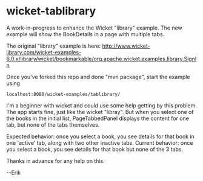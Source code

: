 wicket-tablibrary
=================

A work-in-progress to enhance the Wicket "library" example.  The new example will show the BookDetails in a page with multiple tabs.

The original "library" example is here:
http://www.wicket-library.com/wicket-examples-6.0.x/library/wicket/bookmarkable/org.apache.wicket.examples.library.SignIn

Once you've forked this repo and done "mvn package", start the example using

```
localhost:8080/wicket-examples/tablibrary/
```

I'm a beginner with wicket and could use some help getting by this problem.
The app starts fine, just like the wicket "libray".
But when you select one of the books in the initial list, 
PageTabbedPanel displays the content for one tab, but none of the tabs themselves.

Expected behavior:  once you select a book, you see details for that book in one 'active' tab, along with two other inactive tabs.
Current behavior:  once you select a book, you see details for that book but none of the 3 tabs.

Thanks in advance for any help on this.

--Erik

